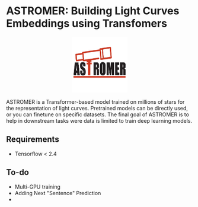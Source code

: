 # ASTROMER: Building Light Curves Embeddings using Transfomers

<p align="center">
  <img src="https://github.com/cridonoso/ASTROMER/blob/main/presentation/figures/astromer_hard.gif?raw=true" width="150" height="150">
</p>
 ASTROMER is a Transformer-based model trained on millions of stars for the representation of light curves. Pretrained models can be directly used, or you can finetune on specific datasets. The final goal of ASTROMER is to help in downstream tasks were data is limited to train deep learning models. 


## Requirements 
- Tensorflow < 2.4

## To-do
- Multi-GPU training
- Adding Next "Sentence" Prediction
- 


